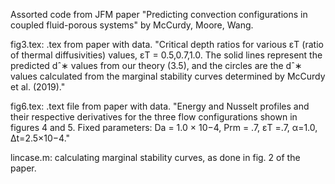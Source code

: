 Assorted code from JFM paper "Predicting convection configurations in coupled fluid-porous systems" by McCurdy, Moore, Wang.

fig3.tex: .tex from paper with data. "Critical depth ratios for various εT (ratio of thermal diffusivities) values, εT = 0.5,0.7,1.0. The solid lines represent the predicted dˆ∗ values from our theory (3.5), and the circles are the dˆ∗ values calculated from the marginal stability curves determined by McCurdy et al. (2019)."

fig6.tex: .text file from paper with data. "Energy and Nusselt profiles and their respective derivatives for the three flow configurations shown in figures 4 and 5. Fixed parameters: Da = 1.0 × 10−4, Prm = .7, εT =.7, α=1.0, ∆t=2.5×10−4."

lincase.m: calculating marginal stability curves, as done in fig. 2 of the paper. 

